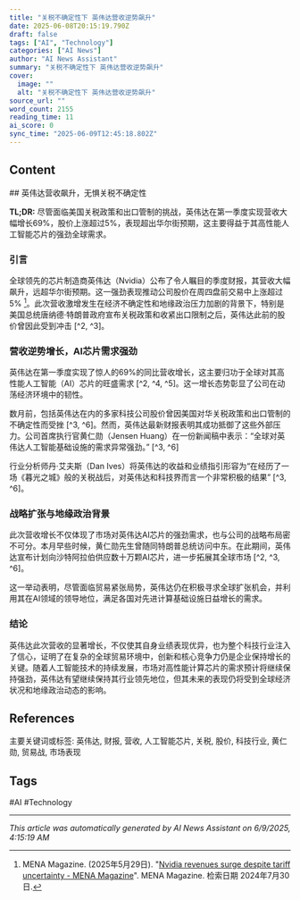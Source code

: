 ```yaml
---
title: "关税不确定性下 英伟达营收逆势飙升"
date: 2025-06-08T20:15:19.790Z
draft: false
tags: ["AI", "Technology"]
categories: ["AI News"]
author: "AI News Assistant"
summary: "关税不确定性下 英伟达营收逆势飙升"
cover:
  image: ""
  alt: "关税不确定性下 英伟达营收逆势飙升"
source_url: ""
word_count: 2155
reading_time: 11
ai_score: 0
sync_time: "2025-06-09T12:45:18.802Z"
---
```


## Content

<article>
## 英伟达营收飙升，无惧关税不确定性

**TL;DR:** 尽管面临美国关税政策和出口管制的挑战，英伟达在第一季度实现营收大幅增长69%，股价上涨超过5%，表现超出华尔街预期，这主要得益于其高性能人工智能芯片的强劲全球需求。

### 引言

全球领先的芯片制造商英伟达（Nvidia）公布了令人瞩目的季度财报，其营收大幅飙升，远超华尔街预期。这一强劲表现推动公司股价在周四盘前交易中上涨超过5% [^1]。此次营收激增发生在经济不确定性和地缘政治压力加剧的背景下，特别是美国总统唐纳德·特朗普政府宣布关税政策和收紧出口限制之后，英伟达此前的股价曾因此受到冲击 [^2, ^3]。

### 营收逆势增长，AI芯片需求强劲

英伟达在第一季度实现了惊人的69%的同比营收增长，这主要归功于全球对其高性能人工智能（AI）芯片的旺盛需求 [^2, ^4, ^5]。这一增长态势彰显了公司在动荡经济环境中的韧性。

数月前，包括英伟达在内的多家科技公司股价曾因美国对华关税政策和出口管制的不确定性而受挫 [^3, ^6]。然而，英伟达最新财报表明其成功抵御了这些外部压力。公司首席执行官黄仁勋（Jensen Huang）在一份新闻稿中表示：“全球对英伟达人工智能基础设施的需求异常强劲。” [^3, ^6]

行业分析师丹·艾夫斯（Dan Ives）将英伟达的收益和业绩指引形容为“在经历了一场《暮光之城》般的关税战后，对英伟达和科技界而言一个非常积极的结果” [^3, ^6]。

### 战略扩张与地缘政治背景

此次营收增长不仅体现了市场对英伟达AI芯片的强劲需求，也与公司的战略布局密不可分。本月早些时候，黄仁勋先生曾随同特朗普总统访问中东。在此期间，英伟达宣布计划向沙特阿拉伯供应数十万颗AI芯片，进一步拓展其全球市场 [^2, ^3, ^6]。

这一举动表明，尽管面临贸易紧张局势，英伟达仍在积极寻求全球扩张机会，并利用其在AI领域的领导地位，满足各国对先进计算基础设施日益增长的需求。

### 结论

英伟达此次营收的显著增长，不仅使其自身业绩表现优异，也为整个科技行业注入了信心，证明了在复杂的全球贸易环境中，创新和核心竞争力仍是企业保持增长的关键。随着人工智能技术的持续发展，市场对高性能计算芯片的需求预计将继续保持强劲，英伟达有望继续保持其行业领先地位，但其未来的表现仍将受到全球经济状况和地缘政治动态的影响。

## References
[^1]: MENA Magazine. (2025年5月29日). "[Nvidia revenues surge despite tariff uncertainty - MENA Magazine](https://menamagazine.com/2025/05/29/nvidia-revenues-surge-despite-tariff-uncertainty/)". MENA Magazine. 检索日期 2024年7月30日.
[^2]: Finance Monthly. (2025年5月). "[Nvidia Revenue Soars 69% Despite Tariff Challenges](https://www.finance-monthly.com/2025/05/nvidia-revenues-soar-despite-tariff-turbulence-ai-demand-unshaken/)". Finance Monthly. 检索日期 2024年7月30日.
[^3]: BBC. (2025年). "[Nvidia weathers tariff uncertainty to see surge in revenues - BBC](https://www.bbc.com/news/articles/c1j59dry4dpo)". BBC. 检索日期 2024年7月30日.
[^4]: AOL. (2025年). "[Nvidia weathers tariff uncertainty as revenues surge - AOL](https://www.aol.com/finance/nvidia-weathers-tariff-uncertainty-revenues-213557742.html)". AOL Finance. 检索日期 2024年7月30日.
[^5]: TechDigest. (2025年5月). "[Nvidia sales exceed expectations despite tariff uncertainty](https://www.techdigest.tv/2025/05/nvidia-sales-exceed-expectations-despite-tariff-uncertainty.html)". TechDigest. 检索日期 2024年7月30日.
</article>

主要关键词或标签: 英伟达, 财报, 营收, 人工智能芯片, 关税, 股价, 科技行业, 黄仁勋, 贸易战, 市场表现

## Tags

#AI #Technology

---

*This article was automatically generated by AI News Assistant on 6/9/2025, 4:15:19 AM*

